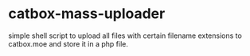 # catbox-mass-uploader
simple shell script to upload all files with certain filename extensions to catbox.moe and store it in a php file.

